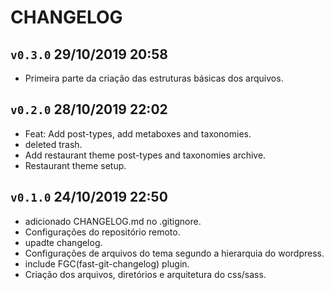 CHANGELOG
====

`v0.3.0` 29/10/2019 20:58
----
 * Primeira parte da criação das estruturas básicas dos arquivos.

`v0.2.0` 28/10/2019 22:02
----
 * Feat: Add post-types, add metaboxes and taxonomies.
 * deleted trash.
 * Add restaurant theme post-types and taxonomies archive.
 * Restaurant theme setup.

`v0.1.0` 24/10/2019 22:50
----
 * adicionado CHANGELOG.md no .gitignore.
 * Configurações do repositório remoto.
 * upadte changelog.
 * Configurações de arquivos do tema segundo a hierarquia do wordpress.
 * include FGC(fast-git-changelog) plugin.
 * Criação dos arquivos, diretórios e arquitetura do css/sass.
